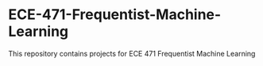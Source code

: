 # ECE-471-Frequentist-Machine-Learning
This repository contains projects for ECE 471 Frequentist Machine Learning
